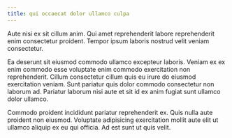 ```yaml
---
title: qui occaecat dolor ullamco culpa
---
```


Aute nisi ex sit cillum anim. Qui amet reprehenderit labore reprehenderit enim consectetur proident. Tempor ipsum laboris nostrud velit veniam consectetur.

Ea deserunt sit eiusmod commodo ullamco excepteur laboris. Veniam ex ex enim commodo esse voluptate enim commodo exercitation non reprehenderit. Cillum consectetur cillum quis eu irure do eiusmod exercitation veniam. Sunt pariatur quis dolor commodo consectetur non laborum ad. Pariatur laborum nisi aute et sit id ex anim fugiat sunt ullamco dolor ullamco.

Commodo proident incididunt pariatur reprehenderit ex. Quis nulla aute proident non eiusmod. Voluptate adipisicing exercitation mollit aute elit ut ullamco aliquip ex eu qui officia. Ad est sunt ut quis velit.